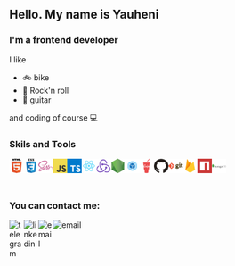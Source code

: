 ## Hello. My name is Yauheni
### I'm a frontend developer

I like
- :bike: bike
- :metal: Rock'n roll
- :guitar: guitar
    
and coding of course :computer: 


### Skils and Tools

<img align="left" alt="HTML5" width="26px" src="https://raw.githubusercontent.com/github/explore/80688e429a7d4ef2fca1e82350fe8e3517d3494d/topics/html/html.png"/>
<img align="left" alt="CSS3" width="26px" src="https://raw.githubusercontent.com/github/explore/80688e429a7d4ef2fca1e82350fe8e3517d3494d/topics/css/css.png"/>
<img align="left" alt="SASS" width="26px" src="https://raw.githubusercontent.com/github/explore/80688e429a7d4ef2fca1e82350fe8e3517d3494d/topics/sass/sass.png"/>
<img align="left" alt="javascript" width="26px" src="https://raw.githubusercontent.com/github/explore/80688e429a7d4ef2fca1e82350fe8e3517d3494d/topics/javascript/javascript.png"/>
<img align="left" alt="TS" width="26px" src="https://raw.githubusercontent.com/github/explore/80688e429a7d4ef2fca1e82350fe8e3517d3494d/topics/typescript/typescript.png"/>
<img align="left" alt="React" width="26px" src="https://raw.githubusercontent.com/github/explore/80688e429a7d4ef2fca1e82350fe8e3517d3494d/topics/react/react.png"/>
<img align="left" alt="Redux" width="26px" src="https://raw.githubusercontent.com/github/explore/80688e429a7d4ef2fca1e82350fe8e3517d3494d/topics/redux/redux.png"/>
<img align="left" alt="nodejs" width="26px" src="https://raw.githubusercontent.com/github/explore/80688e429a7d4ef2fca1e82350fe8e3517d3494d/topics/nodejs/nodejs.png"/>
<img align="left" alt="webpack" width="26px" src="https://raw.githubusercontent.com/github/explore/80688e429a7d4ef2fca1e82350fe8e3517d3494d/topics/webpack/webpack.png"/>
<img align="left" alt="gulp" width="26px" src="https://raw.githubusercontent.com/github/explore/80688e429a7d4ef2fca1e82350fe8e3517d3494d/topics/gulp/gulp.png"/>
<img align="left" alt="github" width="26px" src="https://raw.githubusercontent.com/github/explore/89bdd9644f44d1b12180fd512b95574fe4c54617/topics/github-api/github-api.png"/>
<img align="left" alt="git" width="26px" src="https://raw.githubusercontent.com/github/explore/80688e429a7d4ef2fca1e82350fe8e3517d3494d/topics/git/git.png"/>
<img align="left" alt="firebase" width="26px" src="https://raw.githubusercontent.com/github/explore/80688e429a7d4ef2fca1e82350fe8e3517d3494d/topics/firebase/firebase.png"/>
<img align="left" alt="npm" width="26px" src="https://raw.githubusercontent.com/github/explore/80688e429a7d4ef2fca1e82350fe8e3517d3494d/topics/npm/npm.png"/>
<img align="left" alt="mongoDB" width="26px" src="https://raw.githubusercontent.com/github/explore/80688e429a7d4ef2fca1e82350fe8e3517d3494d/topics/mongodb/mongodb.png"/>

<br />
<br />
<br />

### You can contact me:
[<img align="left" alt="telegram" width="26px" src="https://cdn-icons-png.flaticon.com/128/2111/2111644.png"/>][telegram]
[<img align="left" alt="linkedin" width="26px" src="https://cdn-icons-png.flaticon.com/128/174/174857.png"/>][linkedin]
[<img align="left" alt="email" width="26px" src="https://cdn-icons-png.flaticon.com/128/732/732200.png"/>][telegram]
[<img align="left" alt="email" height="26px" src="https://www.codewars.com/users/saurocket/badges/small"/>][codewars]

[linkedin]: linkedin.com/in/yauheni-luzakou
[telegram]: https://t.me/saurocket 
[email]: yauheni.luzakou@gmail.com
[codewars]: https://www.codewars.com/users/saurocket

